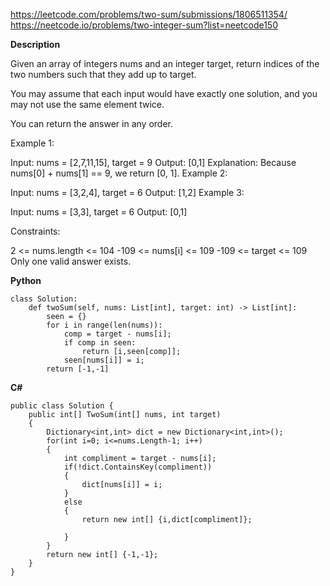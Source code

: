 https://leetcode.com/problems/two-sum/submissions/1806511354/
https://neetcode.io/problems/two-integer-sum?list=neetcode150

**Description**

Given an array of integers nums and an integer target, return indices of the two numbers such that they add up to target.

You may assume that each input would have exactly one solution, and you may not use the same element twice.

You can return the answer in any order.

Example 1:

Input: nums = [2,7,11,15], target = 9
Output: [0,1]
Explanation: Because nums[0] + nums[1] == 9, we return [0, 1].
Example 2:

Input: nums = [3,2,4], target = 6
Output: [1,2]
Example 3:

Input: nums = [3,3], target = 6
Output: [0,1]
 

Constraints:

2 <= nums.length <= 104
-109 <= nums[i] <= 109
-109 <= target <= 109
Only one valid answer exists.

**Python**

    class Solution:
        def twoSum(self, nums: List[int], target: int) -> List[int]:
            seen = {}
            for i in range(len(nums)):
                comp = target - nums[i];
                if comp in seen:
                    return [i,seen[comp]];
                seen[nums[i]] = i;
            return [-1,-1]

**C#**

    public class Solution {
        public int[] TwoSum(int[] nums, int target) 
        {
            Dictionary<int,int> dict = new Dictionary<int,int>();
            for(int i=0; i<=nums.Length-1; i++)
            {
                int compliment = target - nums[i];
                if(!dict.ContainsKey(compliment))
                {
                    dict[nums[i]] = i;
                }
                else
                {
                    return new int[] {i,dict[compliment]};
     
                }
            }
            return new int[] {-1,-1};
        }
    }
